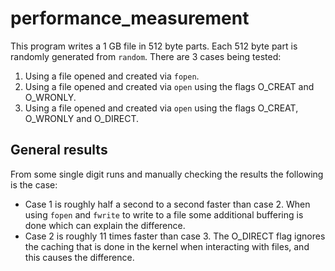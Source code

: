 # performance_measurement
This program writes a 1 GB file in 512 byte parts.
Each 512 byte part is randomly generated from `random`.
There are 3 cases being tested:
1. Using a file opened and created via `fopen`.
2. Using a file opened and created via `open` using the flags O_CREAT and O_WRONLY.
3. Using a file opened and created via `open` using the flags O_CREAT, O_WRONLY and O_DIRECT.

## General results
From some single digit runs and manually checking the results the following is the case:
* Case 1 is roughly half a second to a second faster than case 2. When using `fopen` and `fwrite` to write to a file some additional buffering is done which can explain the difference.
* Case 2 is roughly 11 times faster than case 3. The O_DIRECT flag ignores the caching that is done in the kernel when interacting with files, and this causes the difference.